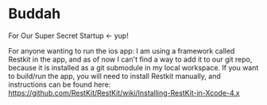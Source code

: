 Buddah
======

For Our Super Secret Startup <- yup!


For anyone wanting to run the ios app:
  I am using a framework called Restkit in the app, and as of now I can't find a way to add it to our git repo,
  because it is installed as a git submodule in my local workspace.  If you want to build/run the app, you will 
  need to install Restkit manually, and instructions can be found here: 
  https://github.com/RestKit/RestKit/wiki/Installing-RestKit-in-Xcode-4.x
